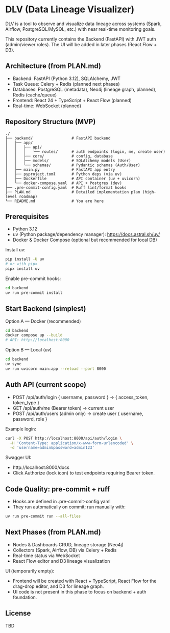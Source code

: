 # DLV (Data Lineage Visualizer)

DLV is a tool to observe and visualize data lineage across systems
(Spark, Airflow, PostgreSQL/MySQL, etc.) with near real-time monitoring goals.

This repository currently contains the Backend (FastAPI) with JWT auth (admin/viewer roles).
The UI will be added in later phases (React Flow + D3).

## Architecture (from PLAN.md)

- Backend: FastAPI (Python 3.12), SQLAlchemy, JWT
- Task Queue: Celery + Redis (planned next phases)
- Databases: PostgreSQL (metadata), Neo4j (lineage graph, planned), Redis (cache/queue)
- Frontend: React 24 + TypeScript + React Flow (planned)
- Real-time: WebSocket (planned)

## Repository Structure (MVP)

```
./
├── backend/                 # FastAPI backend
│   ├── app/
│   │   ├── api/
│   │   │   └── routes/      # auth endpoints (login, me, create user)
│   │   ├── core/            # config, database
│   │   ├── models/          # SQLAlchemy models (User)
│   │   └── schemas/         # Pydantic schemas (Auth/User)
│   ├── main.py              # FastAPI app entry
│   ├── pyproject.toml       # Python deps (via uv)
│   ├── Dockerfile           # API container (uv + uvicorn)
│   └── docker-compose.yaml  # API + Postgres (dev)
├── .pre-commit-config.yaml  # Ruff lint/format hooks
├── PLAN.md                  # Detailed implementation plan (high-level roadmap)
└── README.md                # You are here
```

## Prerequisites

- Python 3.12
- uv (Python package/dependency manager): https://docs.astral.sh/uv/
- Docker & Docker Compose (optional but recommended for local DB)

Install uv:
```bash
pip install -U uv
# or with pipx
pipx install uv
```

Enable pre-commit hooks:
```bash
cd backend
uv run pre-commit install
```

## Start Backend (simplest)

Option A — Docker (recommended)
```bash
cd backend
docker compose up --build
# API: http://localhost:8000
```

Option B — Local (uv)
```bash
cd backend
uv sync
uv run uvicorn main:app --reload --port 8000
```

## Auth API (current scope)

- POST /api/auth/login { username, password } -> { access_token, token_type }
- GET  /api/auth/me (Bearer token) -> current user
- POST /api/auth/users (admin only) -> create user { username, password, role }

Example login:
```bash
curl -X POST http://localhost:8000/api/auth/login \
  -H 'Content-Type: application/x-www-form-urlencoded' \
  -d 'username=admin&password=admin123'
```

Swagger UI:
- http://localhost:8000/docs
- Click Authorize (lock icon) to test endpoints requiring Bearer token.

## Code Quality: pre-commit + ruff

- Hooks are defined in .pre-commit-config.yaml
- They run automatically on commit; run manually with:
```bash
uv run pre-commit run --all-files
```

## Next Phases (from PLAN.md)

- Nodes & Dashboards CRUD, lineage storage (Neo4j)
- Collectors (Spark, Airflow, DB) via Celery + Redis
- Real-time status via WebSocket
- React Flow editor and D3 lineage visualization

UI (temporarily empty):
- Frontend will be created with React + TypeScript, React Flow for the drag-drop editor, and D3 for lineage graph.
- UI code is not present in this phase to focus on backend + auth foundation.

## License

TBD
